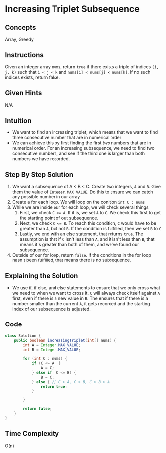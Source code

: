 # Increasing Triplet Subsequence

## Concepts
Array, Greedy

## Instructions
Given an integer array ```nums```, return ```true``` if there exists a triple of indices ```(i, j, k)``` such that ```i < j < k``` and ```nums[i] < nums[j] < nums[k]```. If no such indices exists, return false.

## Given Hints
N/A

## Intuition
- We want to find an increasing triplet, which means that we want to find three consecutive number that are in numerical order
- We can achieve this by first finding the first _two_ numbers that are in numerical order. For an increasing subsequence, we need to find two consecutive numbers, and see if the third one is larger than both numbers we have recorded.

## Step By Step Solution
1. We want a subsequence of A < B < C. Create two integers, ```A``` and ```B```. Give them the value of ```Integer.MAX_VALUE```. Do this to ensure we can catch any possible number in our array
2. Create a for each loop. We will loop on the conition ```int C : nums```
3. While we are inside our for each loop, we will check several things
   1. First, we check ```C <= A```. If it is, we set ```A``` to ```C```. We check this first to get the starting point of out subsequence.
   2. Next, we check ```C <= B```. To reach this condition, ```C``` would have to be greater than ```A```, but not ```B```. If the condition is fulfilled, then we set ```B``` to ```C```
   3. Lastly, we end with an else statement, that returns ```true```. The assumption is that if ```C``` isn't less than ```A```, and it isn't less than ```B```, that means it's greater than both of them, and we've found our subsequence.
4. Outside of our for loop, return ```false```. If the conditions in the for loop hasn't been fulfilled, that means there is no subsequence.

## Explaining the Solution
- We use if, if else, and else statements to ensure that we only cross what we need to when we want to cross it. ```C``` will always check itself against ```A``` first, even if there is a new value in ```B```. The ensures that if there is a number smaller than the current ```A```, it gets recorded and the starting index of our subsequence is adjusted.

## Code
```java
class Solution {
    public boolean increasingTriplet(int[] nums) {
        int A = Integer.MAX_VALUE;
        int B = Integer.MAX_VALUE;

        for (int C : nums) {
            if (C <= A) {
                A = C;
            } else if (C <= B) {
                B = C;
            } else { // C > A, C > B, C > B > A
                return true;
            }

        }

        return false;
    }
}
```

## Time Complexity
O(n)
